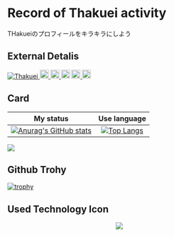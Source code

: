 # Record of Thakuei activity
THakueiのプロフィールをキラキラにしよう
## External Detalis
<p align="left">
  <a href="https://github.com/Thakuei/Thakuei/">
    <img src="https://komarev.com/ghpvc/?username=Thakuei" alt="Thakuei" />
  </a>
  <a href="https://github.com/Thakuei">
    <img height="20" src="https://img.shields.io/github/followers/Thakuei?label=follow&logo=github&style=flat" />
  </a>
  <a href="https://www.reddit.com/user/Thakuei">
    <img height="20" src="https://img.shields.io/reddit/user-karma/combined/Thakuei?label=Reddit&logo=reddit&style=flat" />
  </a>
  <a herf="http://qiita.com/Eipon">
    <img height = "20" src="https://qiita-badge.apiapi.app/s/Eipon/posts.svg"/>
  </a>
  <a href="http://qiita.com/Eipon">
    <img height = "20" src="https://qiita-badge.apiapi.app/s/Eipon/contributions.svg"/>
  </a>
  <a href="http://qiita.com/Eipon">
    <img height = "20" src="https://qiita-badge.apiapi.app/s/Eipon/followers.svg" />
  </a>
</p>

## Card
|My status|Use language|
|:--:|:--:|
|[![Anurag's GitHub stats](https://github-readme-stats.vercel.app/api?username=Thakuei&show_icons=true&theme=radical)](https://github.com/anuraghazra/github-readme-stats)|[![Top Langs](https://github-readme-stats.vercel.app/api/top-langs/?username=Thakuei&layout=donut)](https://github.com/anuraghazra/github-readme-stats)| 

![](http://github-profile-summary-cards.vercel.app/api/cards/profile-details?username=Thakuei&theme=default)

## Github Trohy
[![trophy](https://github-profile-trophy.vercel.app/?username=Thakuei)](https://github.com/Thakuei/github-profile-trophy)

## Used Technology Icon
<p align="center">
  <a href="https://skillicons.dev">
    <img src="https://skillicons.dev/icons?i=html,css,js,typescript,nextjs,nodejs,python,anaconda,ruby,rails,react,aws,supabase,git,github,docker,notion,vscode,&perline=5"></img>
  </a>
</p>

